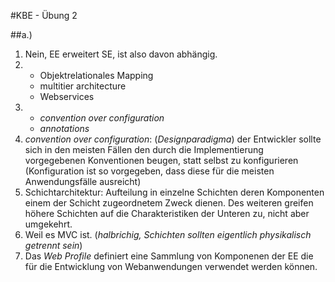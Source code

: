 #KBE - Übung 2

##a.)
1. Nein, EE erweitert SE, ist also davon abhängig.
2. 
    - Objektrelationales Mapping
    - multitier architecture
    - Webservices
3.
    - *convention over configuration*
    - *annotations*
4. *convention over configuration*: (*Designparadigma*) der Entwickler sollte sich in den meisten Fällen den durch die Implementierung vorgegebenen Konventionen beugen, statt selbst zu konfigurieren (Konfiguration ist so vorgegeben, dass diese für die meisten Anwendungsfälle ausreicht)
5. Schichtarchitektur: Aufteilung in einzelne Schichten deren Komponenten einem der Schicht zugeordnetem Zweck dienen. Des weiteren greifen höhere Schichten auf die Charakteristiken der Unteren zu, nicht aber umgekehrt.
6. Weil es MVC ist. (*halbrichig, Schichten sollten eigentlich physikalisch getrennt sein*)
7. Das *Web Profile* definiert eine Sammlung von Komponenen der EE die für die Entwicklung von Webanwendungen verwendet werden können.
